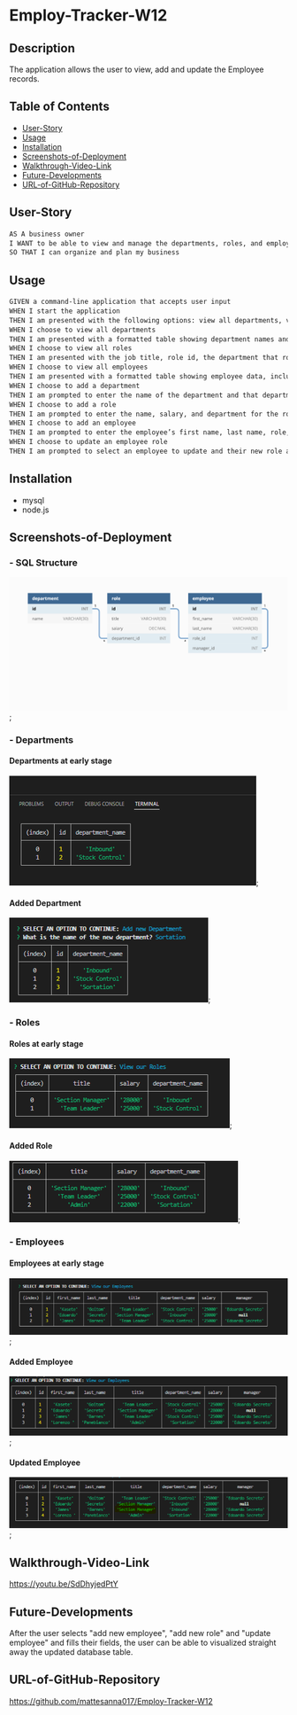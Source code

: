 # Employ-Tracker-W12

## Description
The application allows the user to view, add and update the Employee records.


## Table of Contents
- [User-Story](#user-story)
- [Usage](#usage)
- [Installation](#Installation)
- [Screenshots-of-Deployment](#screenshots-of-Deployment)
- [Walkthrough-Video-Link](#walkthrough-Video-Link)
- [Future-Developments](#Future-Developments)
- [URL-of-GitHub-Repository](#URL-of-GitHub-Repository)




## User-Story

```md
AS A business owner
I WANT to be able to view and manage the departments, roles, and employees in my company
SO THAT I can organize and plan my business
```

## Usage

```md
GIVEN a command-line application that accepts user input
WHEN I start the application
THEN I am presented with the following options: view all departments, view all roles, view all employees, add a department, add a role, add an employee, and update an employee role
WHEN I choose to view all departments
THEN I am presented with a formatted table showing department names and department ids
WHEN I choose to view all roles
THEN I am presented with the job title, role id, the department that role belongs to, and the salary for that role
WHEN I choose to view all employees
THEN I am presented with a formatted table showing employee data, including employee ids, first names, last names, job titles, departments, salaries, and managers that the employees report to
WHEN I choose to add a department
THEN I am prompted to enter the name of the department and that department is added to the database
WHEN I choose to add a role
THEN I am prompted to enter the name, salary, and department for the role and that role is added to the database
WHEN I choose to add an employee
THEN I am prompted to enter the employee’s first name, last name, role, and manager, and that employee is added to the database
WHEN I choose to update an employee role
THEN I am prompted to select an employee to update and their new role and this information is updated in the database 
```

## Installation
- mysql
- node.js

## Screenshots-of-Deployment
### - SQL Structure
![alt text](./Assets/12-sql-homework-demo-01.png "sql structure");

### - Departments
#### Departments at early stage
![alt text](./Assets/earlyDep.PNG "Departments at early stage");
#### Added Department
![alt text](./Assets/addDep.PNG "Added Department");

### - Roles
#### Roles at early stage
![alt text](./Assets/earlRole.PNG "Roles at early stage");
#### Added Role
![alt text](./Assets/addRole.PNG "Added Roles");

### - Employees
#### Employees at early stage
![alt text](./Assets/earlEmp.PNG "Employee at early stage");
#### Added Employee
![alt text](./Assets/addEmp.PNG "Added Employee");
#### Updated Employee
![alt text](./Assets/updEmp.PNG "Updated Employee");


## Walkthrough-Video-Link
https://youtu.be/SdDhyjedPtY

## Future-Developments
After the user selects "add new employee", "add new role" and "update employee" and fills their fields, the user can be able to visualized straight away the updated database table.

## URL-of-GitHub-Repository
https://github.com/mattesanna017/Employ-Tracker-W12